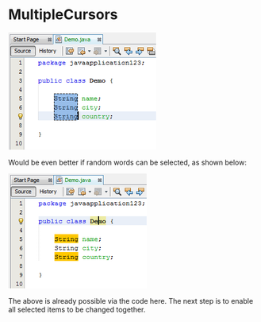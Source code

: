# MultipleCursors

   ![Alt text](/pics/block-select-1.png?raw=true "Step 1")
   
   Would be even better if random words can be selected, as shown below:
   
   ![Alt text](/pics/block-select-2.png?raw=true "Step 2")
   
   The above is already possible via the code here. The next step is to enable all selected items to be changed together.

